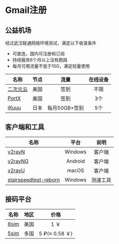 # Gmail注册

## 公益机场 
经过武汉联通网络环境测试，满足以下收录条件
- 可直连，国内可注册和订阅
- 持续服务6个月以上没有跑路
- 每月可用流量不低于10G，满足轻量使用

| 名称 | 节点 | 流量 | 在线设备 |
| --- | :---: | :---: | :---: |
| [二次元云](https://owo.ecycloud.com/auth/register?code=cvvg) | 美国 | 签到 | 不限|
| [PortX](https://ebyu.one/auth/register?code=gzHS) | 美国 | 签到 | 3个 |
| [iKuuu](https://ikuuu.dev/auth/register) | 日本 | 每月50GB+签到 | 5个 |

## 客户端和工具

| 名称 | 平台 |  说明 | 
| --- | :---: |  :---: | 
| [v2rayN](https://github.com/2dust/v2rayN/) | Windows | 客户端 |
| [v2rayNG](https://github.com/2dust/v2rayNG/) | Android | 客户端 |
| [v2rayU](https://github.com/yanue/V2rayU/wiki/V2rayU%E4%BD%BF%E7%94%A8%E8%AF%B4%E6%98%8E) | macOS | 客户端 |
| [stairspeedtest-reborn](https://github.com/tindy2013/stairspeedtest-reborn) | Windows | 测速工具 |

## 接码平台

| 名称 | 地区 | 价格 | 
| --- | :---: |  :---: | 
| [8sim](https://8sim.top/) | 美国 | 1 ￥ |
| [5sim](https://5sim.net/) | 多国 | 5 ₽(≈ 0.58 ￥) |
